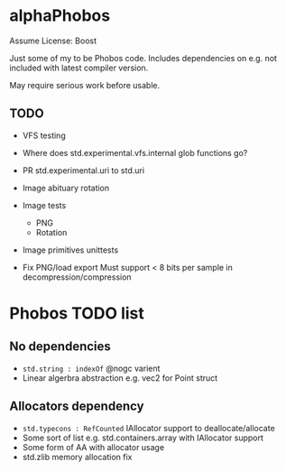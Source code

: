 # alphaPhobos
Assume License: Boost

Just some of my to be Phobos code. Includes dependencies on e.g. not included with latest compiler version.

May require serious work before usable.

## TODO
- VFS testing
- Where does std.experimental.vfs.internal glob functions go?
- PR std.experimental.uri to std.uri

- Image abituary rotation
- Image tests
	- PNG
	- Rotation
- Image primitives unittests
- Fix PNG/load export
	Must support < 8 bits per sample in decompression/compression

# Phobos TODO list

## No dependencies
- ``std.string : indexOf`` @nogc varient
- Linear algerbra abstraction e.g. vec2 for Point struct

## Allocators dependency
- ``std.typecons : RefCounted`` IAllocator support to deallocate/allocate
- Some sort of list e.g. std.containers.array with IAllocator support
- Some form of AA with allocator usage
- std.zlib memory allocation fix
